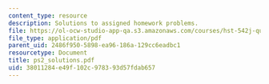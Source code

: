 ```yaml
---
content_type: resource
description: Solutions to assigned homework problems.
file: https://ol-ocw-studio-app-qa.s3.amazonaws.com/courses/hst-542j-quantitative-physiology-organ-transport-systems-spring-2004/38011284e49f102c978393d57fdab657_ps2_solutions.pdf
file_type: application/pdf
parent_uid: 2486f950-5898-ea96-186a-129cc6eadbc1
resourcetype: Document
title: ps2_solutions.pdf
uid: 38011284-e49f-102c-9783-93d57fdab657
---
```

